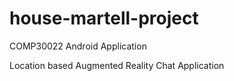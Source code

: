 # house-martell-project
COMP30022 Android Application

Location based Augmented Reality Chat Application
